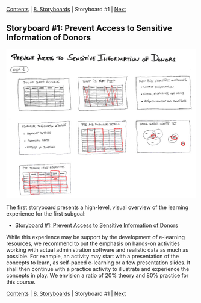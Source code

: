 [Contents](README.md) | [8. Storyboards](800-STORYBOARDS.md) | Storyboard #1 | [Next](820-STORYBOARD2.md)

## Storyboard #1: Prevent Access to Sensitive Information of Donors

[![Storyboard #1: Prevent Access to Sensitive Information of Donors](810-storyboard1-preview.jpg)](810-storyboard1.pdf)

The first storyboard presents a high-level, visual overview
of the learning experience for the first subgoal:

* [Storyboard #1: Prevent Access to Sensitive Information of Donors](810-storyboard1.pdf)

While this experience may be support by the development of e-learning
resources, we recommend to put the emphasis on hands-on activities
working with actual administration software and realistic data as much
as possible. For example, an activity may start with a presentation of the
concepts to learn, as self-paced e-learning or a few presentation slides.
It shall then continue with a practice activity to illustrate and experience
the concepts in play. We envision a ratio of 20% theory and 80% practice
for this course.

[Contents](README.md) | [8. Storyboards](800-STORYBOARDS.md) | Storyboard #1 | [Next](820-STORYBOARD2.md)
